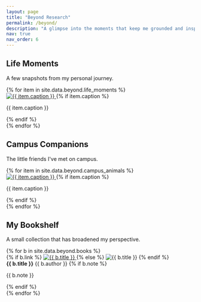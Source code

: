 ```yaml
---
layout: page
title: "Beyond Research"
permalink: /beyond/
description: "A glimpse into the moments that keep me grounded and inspired outside research."
nav: true
nav_order: 6
---
```


<h2 id="life-moments" class="mt-4">Life Moments</h2>
<p class="text-muted">A few snapshots from my personal journey.</p>

<div class="row row-cols-1 row-cols-sm-2 g-3">
  {% for item in site.data.beyond.life_moments %}
  <div class="col">
    <div class="card h-100 shadow-sm br-card">
      <a href="{{ item.src | relative_url }}" class="glightbox" data-gallery="life-moments" data-title="{{ item.caption }}">
        <img class="card-img-top" src="{{ item.src | relative_url }}" alt="{{ item.caption }}">
      </a>
      {% if item.caption %}
      <div class="card-body">
        <p class="card-text small">{{ item.caption }}</p>
      </div>
      {% endif %}
    </div>
  </div>
  {% endfor %}
</div>

<h2 id="campus-companions" class="mt-5">Campus Companions</h2>
<p class="text-muted">The little friends I've met on campus.</p>

<div class="row row-cols-1 row-cols-sm-2 row-cols-md-3 g-3">
  {% for item in site.data.beyond.campus_animals %}
  <div class="col">
    <div class="card h-100 shadow-sm br-card">
      <a href="{{ item.src | relative_url }}" class="glightbox" data-gallery="campus-animals" data-title="{{ item.caption }}">
        <img class="card-img-top" src="{{ item.src | relative_url }}" alt="{{ item.caption }}">
      </a>
      {% if item.caption %}
      <div class="card-body">
        <p class="card-text small">{{ item.caption }}</p>
      </div>
      {% endif %}
    </div>
  </div>
  {% endfor %}
</div>

<h2 id="bookshelf" class="mt-5">My Bookshelf</h2>
<p class="text-muted">A small collection that has broadened my perspective.</p>

<div class="row row-cols-2 g-3">
  {% for b in site.data.beyond.books %}
  <div class="col">
    <div class="card h-100 shadow-sm br-card">
      {% if b.link %}
      <a href="{{ b.link }}" target="_blank" rel="noopener">
        <img class="card-img-top" src="{{ b.cover | relative_url }}" alt="{{ b.title }}">
      </a>
      {% else %}
      <img class="card-img-top" src="{{ b.cover | relative_url }}" alt="{{ b.title }}">
      {% endif %}
      <div class="card-body">
        <strong class="d-block">{{ b.title }}</strong>
        <span class="text-muted small">{{ b.author }}</span>
        {% if b.note %}
        <p class="card-text small mt-2">{{ b.note }}</p>
        {% endif %}
      </div>
    </div>
  </div>
  {% endfor %}
</div>
